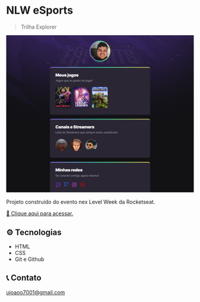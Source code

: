 # NLW eSports

> Trilha Explorer

![preview](./.github/preview.png)

Projeto construído do evento nex Level Week da Rocketseat.

[🔗 Clique aqui para acessar.](https://joao7001.github.io/nlw-esports-rocketseat)

## ⚙ Tecnologias
- HTML
- CSS
- Git e Github

## 📞 Contato

ujoaoo7001@gmail.com